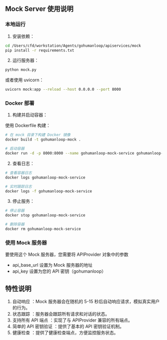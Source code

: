 ## Mock Server 使用说明

### 本地运行

1. 安装依赖：

```bash
cd /Users/cfd/workstation/Agents/gohumanloop/apiservices/mock
pip install -r requirements.txt
```

2. 运行服务器：

```bash
python mock.py
```

或者使用 uvicorn：

```bash
uvicorn mock:app --reload --host 0.0.0.0 --port 8000
```

### Docker 部署

1. 构建并启动容器：

使用 Dockerfile 构建：

```bash
# 在 mock 目录下构建 Docker 镜像
docker build -t gohumanloop-mock .

# 启动容器
docker run -d -p 8000:8000 --name gohumanloop-mock-service gohumanloop-mock
```

2. 查看日志：

```bash
# 查看容器日志
docker logs gohumanloop-mock-service

# 实时跟踪日志
docker logs -f gohumanloop-mock-service
```

3. 停止服务：

```bash
# 停止容器
docker stop gohumanloop-mock-service

# 删除容器
docker rm gohumanloop-mock-service
```

### 使用 Mock 服务器

要使用这个 Mock 服务器，您需要将 APIProvider 对象中的参数

- api_base_url 设置为 Mock 服务器的地址
- api_key 设置为您的 API 密钥（gohumanloop）

## 特性说明

1. 自动响应 ：Mock 服务器会在随机的 5-15 秒后自动响应请求，模拟真实用户的行为。
2. 状态跟踪 ：服务器会跟踪所有请求和对话的状态。
3. 支持所有 API 端点 ：实现了与 APIProvider 兼容的所有端点。
4. 简单的 API 密钥验证 ：提供了基本的 API 密钥验证机制。
5. 健康检查 ：提供了健康检查端点，方便监控服务状态。
